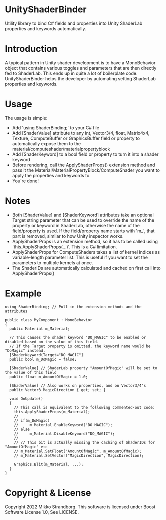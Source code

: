 # UnityShaderBinder
Utility library to bind C# fields and properties into Unity ShaderLab properties and keywords automatically.

# Introduction
A typical pattern in Unity shader development is to have a MonoBehavior object that contains various toggles and parameters that are then directly fed to ShaderLab. This ends up in quite a lot of boilerplate code. UnityShaderBinder helps the developer by automating setting ShaderLab properties and keywords.

# Usage
The usage is simple:
- Add 'using ShaderBinding;' to your C# file
- Add [ShaderValue] attribute to any int, Vector3/4, float, Matrix4x4, Texture, ComputeBuffer or GraphicsBuffer field or property to automatically expose them to the material/computeshader/materialpropertyblock
- Add [ShaderKeyword] to a bool field or property to turn it into a shader keyword
- Before rendering, call the ApplyShaderProps() extension method and pass it the Material/MaterialPropertyBlock/ComputeShader you want to apply the properties and keywords to.
- You're done!

# Notes
- Both [ShaderValue] and [ShaderKeyword] attributes take an optional Target string parameter that can be used to override the name of the property or keyword in ShaderLab, otherwise the name of the field/property is used. If the field/property name starts with 'm_', that part is removed, similar to how Unity inspector works.
- ApplyShaderProps is an extension method, so it has to be called using 'this.ApplyShaderProps(...)'. This is a C# limitation.
- ApplyShaderProps for ComputeShaders takes a list of kernel indices as variable-length parameter list. This is useful if you want to set the parameters to multiple kernels at once.
- The ShaderIDs are automatically calculated and cached on first call into ApplyShaderProps()

# Example
```
using ShaderBinding; // Pull in the extension methods and the attributes

public class MyComponent : MonoBehavior
{
  public Material m_Material;
  
  // This causes the shader keyword "DO_MAGIC" to be enabled or disabled based on the value of this field.
  // If the Target property is omitted, the keyword name would be "DoMagic" instead.
  [ShaderKeyword(Target="DO_MAGIC"] 
  public bool m_DoMagic = false;

  [ShaderValue] // ShaderLab property "AmountOfMagic" will be set to the value of this field
  public float m_AmountOfMagic = 1.0;

  [ShaderValue] // Also works on properties, and on Vector3/4's
  public Vector3 MagicDirection { get; set; }

  void OnUpdate()
  {
    // This call is equivalent to the following commented-out code:
    this.ApplyShaderProps(m_Material);
    //
    // if(m_DoMagic)
    //     m_Material.EnableKeyword("DO_MAGIC");
    // else
    //     m_Material.DisableKeyword("DO_MAGIC");
    //
    // // This bit is actually missing the caching of ShaderIDs for "AmountOfMagic" etc
    // m_Material.SetFloat("AmountOfMagic", m_AmountOfMagic);
    // m_Material.SetVector("MagicDirection", MagicDirection);

    Graphics.Blit(m_Material, ...);
  }
}

```

# Copyright & License
Copyright 2022 Mikko Strandborg. This software is licensed under Boost Software License 1.0, See LICENSE.
